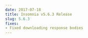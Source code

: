 ```yaml
---
date: 2017-07-18
title: Insomnia v5.6.3 Release
slug: 5.6.3
fixes:
- Fixed downloading response bodies
---
```

